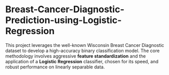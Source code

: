 # Breast-Cancer-Diagnostic-Prediction-using-Logistic-Regression
This project leverages the well-known Wisconsin Breast Cancer Diagnostic dataset to develop a high-accuracy binary classification model. The core methodology involves aggressive **feature standardization** and the application of a **Logistic Regression** classifier, chosen for its speed, and robust performance on linearly separable data.
